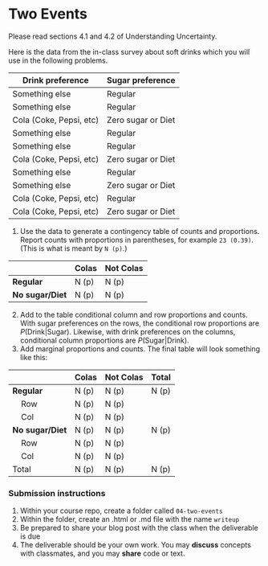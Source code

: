 Two Events
========

Please read sections 4.1 and 4.2 of Understanding Uncertainty.

Here is the data from the in-class survey about soft drinks which you will use in the following problems.

| Drink preference | Sugar preference |
| ---------------- | ---------------- |
| Something else | Regular |
| Something else | Regular |
| Cola (Coke, Pepsi, etc) | Zero sugar or Diet |
| Something else | Regular |
| Something else | Regular |
| Cola (Coke, Pepsi, etc) | Zero sugar or Diet |
| Something else | Regular |
| Something else | Zero sugar or Diet |
| Cola (Coke, Pepsi, etc) | Regular |
| Cola (Coke, Pepsi, etc) | Zero sugar or Diet |

1. Use the data to generate a contingency table of counts and proportions. Report counts with proportions in parentheses, for example `23 (0.39)`.  (This is what is meant by  `N (p)`.)

|             | Colas       |   Not Colas |
| ----------- | ----------- | ----------- |
| **Regular**     |  N (p)    |    N (p)     |
| **No sugar/Diet** | N (p)    |    N (p)      |

2. Add to the table conditional column and row proportions and counts. With sugar preferences on the rows, the conditional row proportions are $P(\text{Drink}|\text{Sugar})$.  Likewise, with drink preferences on the columns, conditional column proportions are $P(\text{Sugar}|\text{Drink})$.
3. Add marginal proportions and counts.  The final table will look something like this:

|             | Colas       |   Not Colas | Total  |
| ----------- | ----------- | ----------- | ----------- |
| **Regular**     |  N (p)    |    N (p)     | N (p) |
| &nbsp;&nbsp;&nbsp; Row     |  N (p)    |    N (p)     | |
| &nbsp;&nbsp;&nbsp; Col     |  N (p)    |    N (p)     | |
| **No sugar/Diet** | N (p)    |    N (p)      | N (p) |
| &nbsp;&nbsp;&nbsp; Row     |  N (p)    |    N (p)     | |
| &nbsp;&nbsp;&nbsp; Col     |  N (p)    |    N (p)     | |
| Total | N (p)    |    N (p)     | N (p) |


### Submission instructions

1.  Within your course repo, create a folder called `04-two-events`
1.  Within the folder, create an .html or .md file with the name `writeup`
1.  Be prepared to share your blog post with the class when the deliverable is due
1.  The deliverable should be your own work.  You may **discuss**
    concepts with classmates, and you may **share** code or text.